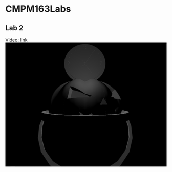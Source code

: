 # CMPM163Labs

## Lab 2

Video: [link](https://drive.google.com/file/d/1F82mxIKp4eEwQVWIswMUm7CMT9Kl9J8b/view?usp=sharing "Link to cubes video")
![](lab2/SanchitKeniPart2Models.png)
